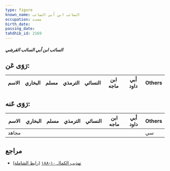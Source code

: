 ```yaml
---
type: figure
known_name: السائب ابن أَبي السائب
occupation: محدث
birth_date:
passing_date:
tahdhib_id: 2169
---
```

##### السائب ابن أبي السائب القرشي

## رَوَى عَن:
| الاسم | البخاري | مسلم | الترمذي | النسائي | ابن ماجه | أبي داود | Others |
| ----- | ------- | ---- | ------- | ------- | -------- | -------- | ------ |
## رَوَى عَنه:
| الاسم | البخاري | مسلم | الترمذي | النسائي | ابن ماجه | أبي داود | Others |
| ----- | ------- | ---- | ------- | ------- | -------- | -------- | ------ |
| مجاهد |         |      |         |         |          |          | سي     |
## مراجع
- [تهذيب الكمال ١٠-١٨٨](obsidian://open?vault=Tahdhib-al-Kamal&file=Figures/٢١٦٩-السائب%20ابن%20أبي%20السائب%20القرشي) ([رابط الشاملة](https://shamela.ws/book/3722/4960))
